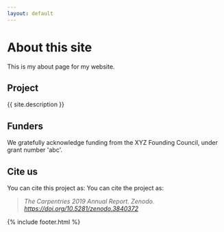 ```yaml
---
layout: default
---
```


# About this site
This is my about page for my website.

## Project
{{ site.description }}

## Funders
We gratefully acknowledge funding from the XYZ Founding Council, under grant number 'abc'.

## Cite us
You can cite this project as:
You can cite the project as:

> *The Carpentries 2019 Annual Report. Zenodo. https://doi.org/10.5281/zenodo.3840372*

{% include footer.html %}
